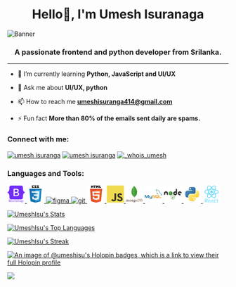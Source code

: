 <h1 align="center">Hello👋, I'm Umesh Isuranaga</h1>
<img alt = "Banner"src="https://user-images.githubusercontent.com/90236635/232446433-d5540fa2-fe28-4bb8-b929-cdb51fe61336.gif">
<h3 align="center"><b>A passionate frontend and python developer from Srilanka.</b></h3>
<hr>

- 🌱 I’m currently learning **Python, JavaScript and UI/UX**

- 💬 Ask me about **UI/UX, python**

- 📫 How to reach me **umeshisuranga414@gmail.com**

- ⚡ Fun fact **More than 80% of the emails sent daily are spams.**

<h3 align="left">Connect with me:</h3>
<p align="left">
<a href="https://www.linkedin.com/in/umesh-isuranga-9894b42b1/" target="blank"><img align="center" src="https://raw.githubusercontent.com/rahuldkjain/github-profile-readme-generator/master/src/images/icons/Social/linked-in-alt.svg" alt="umesh isuranga" height="30" width="40" /></a>
<a href="https://www.facebook.com/profile.php?id=100093542345130" target="blank"><img align="center" src="https://raw.githubusercontent.com/rahuldkjain/github-profile-readme-generator/master/src/images/icons/Social/facebook.svg" alt="umesh isuranga" height="30" width="40" /></a>
<a href="https://instagram.com/_whois_umesh" target="blank"><img align="center" src="https://raw.githubusercontent.com/rahuldkjain/github-profile-readme-generator/master/src/images/icons/Social/instagram.svg" alt="_whois_umesh" height="30" width="40" /></a> 
</p>

<h3 align="left">Languages and Tools:</h3>
<p align="left"> <a href="https://getbootstrap.com" target="_blank" rel="noreferrer"> <img src="https://raw.githubusercontent.com/devicons/devicon/master/icons/bootstrap/bootstrap-plain-wordmark.svg" alt="bootstrap" width="40" height="40"/> </a> <a href="https://www.w3schools.com/css/" target="_blank" rel="noreferrer"> <img src="https://raw.githubusercontent.com/devicons/devicon/master/icons/css3/css3-original-wordmark.svg" alt="css3" width="40" height="40"/> </a> <a href="https://www.figma.com/" target="_blank" rel="noreferrer"> <img src="https://www.vectorlogo.zone/logos/figma/figma-icon.svg" alt="figma" width="40" height="40"/> </a> <a href="https://git-scm.com/" target="_blank" rel="noreferrer"> <img src="https://www.vectorlogo.zone/logos/git-scm/git-scm-icon.svg" alt="git" width="40" height="40"/> </a> <a href="https://www.w3.org/html/" target="_blank" rel="noreferrer"> <img src="https://raw.githubusercontent.com/devicons/devicon/master/icons/html5/html5-original-wordmark.svg" alt="html5" width="40" height="40"/> </a> <a href="https://developer.mozilla.org/en-US/docs/Web/JavaScript" target="_blank" rel="noreferrer"> <img src="https://raw.githubusercontent.com/devicons/devicon/master/icons/javascript/javascript-original.svg" alt="javascript" width="40" height="40"/> </a> <a href="https://www.mongodb.com/" target="_blank" rel="noreferrer"> <img src="https://raw.githubusercontent.com/devicons/devicon/master/icons/mongodb/mongodb-original-wordmark.svg" alt="mongodb" width="40" height="40"/> </a> <a href="https://www.mysql.com/" target="_blank" rel="noreferrer"> <img src="https://raw.githubusercontent.com/devicons/devicon/master/icons/mysql/mysql-original-wordmark.svg" alt="mysql" width="40" height="40"/> </a> <a href="https://nodejs.org" target="_blank" rel="noreferrer"> <img src="https://raw.githubusercontent.com/devicons/devicon/master/icons/nodejs/nodejs-original-wordmark.svg" alt="nodejs" width="40" height="40"/> </a> <a href="https://www.python.org" target="_blank" rel="noreferrer"> <img src="https://raw.githubusercontent.com/devicons/devicon/master/icons/python/python-original.svg" alt="python" width="40" height="40"/> </a> <a href="https://reactjs.org/" target="_blank" rel="noreferrer"> <img src="https://raw.githubusercontent.com/devicons/devicon/master/icons/react/react-original-wordmark.svg" alt="react" width="40" height="40"/> </a> <a href="https://www.adobe.com/products/xd.html" target="_blank" rel="noreferrer">

![UmeshIsu's Stats](https://github-readme-stats.vercel.app/api?username=UmeshIsu&theme=tokyonight&show_icons=true&hide_border=true&count_private=false)

![UmeshIsu's Top Languages](https://github-readme-stats.vercel.app/api/top-langs/?username=UmeshIsu&theme=tokyonight&show_icons=true&hide_border=true&layout=compact)

![UmeshIsu's Streak](https://github-readme-streak-stats.herokuapp.com/?user=UmeshIsu&theme=tokyonight&hide_border=true)

[![An image of @umeshisu's Holopin badges, which is a link to view their full Holopin profile](https://holopin.me/umeshisu)](https://holopin.io/@umeshisu)

![](https://komarev.com/ghpvc/?username=UmeshIsu&color=blue)
